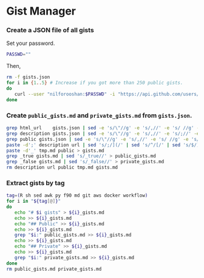 # Gist Manager

### Create a JSON file of all gists

Set your password.

```sh
PASSWD=""
```

Then,

```sh
rm -f gists.json
for i in {1..5} # Increase if you got more than 250 public gists.
do
   curl --user "nilforooshan:$PASSWD" -i "https://api.github.com/users/nilforooshan/gists?&page=$i&per_page=50" >> gists.json
done
```

### Create `public_gists.md` and `private_gists.md` from `gists.json`.

```sh
grep html_url    gists.json | sed -e 's/\"//g' -e 's/,//' -e 's/ //g' -e 's/html_url://' | grep -v nilforooshan > url
grep description gists.json | sed -e 's/\"//g' -e 's/,//' -e 's/;//' -e 's/    description: //' > description
grep public gists.json | sed -e 's/\"//g' -e 's/,//' -e 's/ //g' -e 's/public://' > public
paste -d';' description url | sed 's/;/](/' | sed 's/^/[/' | sed 's/$/)/' > tmp.md
paste -d'_' tmp.md public > gists.md
grep _true gists.md | sed 's/_true//' > public_gists.md
grep _false gists.md | sed 's/_false//' > private_gists.md
rm description url public tmp.md gists.md
```

### Extract gists by tag

```sh
tag=(R sh sed awk py f90 md git aws docker workflow)
for i in "${tag[@]}"
do
   echo "# $i gists" > ${i}_gists.md
   echo >> ${i}_gists.md
   echo "## Public" >> ${i}_gists.md
   echo >> ${i}_gists.md
   grep "$i:" public_gists.md >> ${i}_gists.md
   echo >> ${i}_gists.md
   echo "## Private" >> ${i}_gists.md
   echo >> ${i}_gists.md
   grep "$i:" private_gists.md >> ${i}_gists.md
done
rm public_gists.md private_gists.md
```
